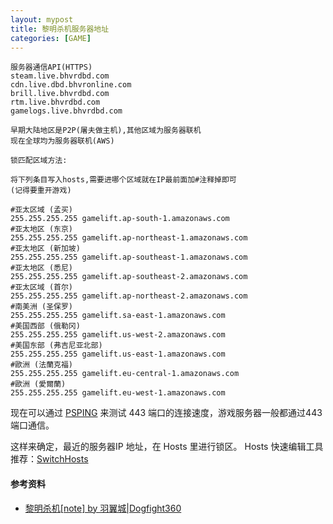 ```yaml
---
layout: mypost
title: 黎明杀机服务器地址
categories: [GAME]
---
```







```
服务器通信API(HTTPS)
steam.live.bhvrdbd.com
cdn.live.dbd.bhvronline.com
brill.live.bhvrdbd.com
rtm.live.bhvrdbd.com
gamelogs.live.bhvrdbd.com

早期大陆地区是P2P(屠夫做主机),其他区域为服务器联机
现在全球均为服务器联机(AWS)

锁匹配区域方法:

将下列条目写入hosts,需要进哪个区域就在IP最前面加#注释掉即可
(记得要重开游戏)

#亚太区域 (孟买)
255.255.255.255 gamelift.ap-south-1.amazonaws.com
#亚太地区 (东京)
255.255.255.255 gamelift.ap-northeast-1.amazonaws.com
#亚太地区 (新加坡)
255.255.255.255 gamelift.ap-southeast-1.amazonaws.com
#亚太地区 (悉尼)
255.255.255.255 gamelift.ap-southeast-2.amazonaws.com
#亚太区域 (首尔)
255.255.255.255 gamelift.ap-northeast-2.amazonaws.com
#南美洲 (圣保罗)
255.255.255.255 gamelift.sa-east-1.amazonaws.com
#美国西部 (俄勒冈)
255.255.255.255 gamelift.us-west-2.amazonaws.com
#美国东部 (弗吉尼亚北部)
255.255.255.255 gamelift.us-east-1.amazonaws.com
#歐洲 (法蘭克福)
255.255.255.255 gamelift.eu-central-1.amazonaws.com
#歐洲 (愛爾蘭)
255.255.255.255 gamelift.eu-west-1.amazonaws.com
```
现在可以通过 [PSPING](https://learn.microsoft.com/en-us/sysinternals/downloads/psping) 来测试 443 端口的连接速度，游戏服务器一般都通过443端口通信。

这样来确定，最近的服务器IP 地址，在 Hosts 里进行锁区。
Hosts 快速编辑工具推荐：[SwitchHosts](https://github.com/oldj/SwitchHosts)


#### 参考资料

- [黎明杀机[note] by 羽翼城|Dogfight360](https://www.dogfight360.com/blog/1910/)